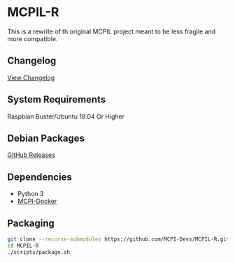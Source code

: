 # MCPIL-R
This is a rewrite of th original MCPIL project meant to be less fragile and more compatible.

## Changelog
[View Changelog](CHANGELOG.md)

## System Requirements
Raspbian Buster/Ubuntu 18.04 Or Higher

## Debian Packages
[GitHub Releases](https://github.com/MCPI-Devs/MCPIL-R/releases/latest)

## Dependencies
- Python 3
- [MCPI-Docker](https://gitea.thebrokenrail.com/TheBrokenRail/minecraft-pi-docker)

## Packaging
```sh
git clone --recurse-submodules https://github.com/MCPI-Devs/MCPIL-R.git
cd MCPIL-R
./scripts/package.sh
```
